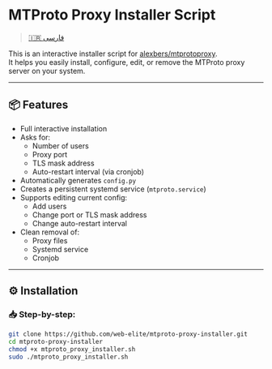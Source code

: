 # MTProto Proxy Installer Script

> [🇮🇷 فارسی](https://github.com/web-elite/mtproto-proxy-installer/blob/main/README-fa.md)

This is an interactive installer script for [alexbers/mtprotoproxy](https://github.com/alexbers/mtprotoproxy).  
It helps you easily install, configure, edit, or remove the MTProto proxy server on your system.

---

## 📦 Features

- Full interactive installation
- Asks for:
  - Number of users
  - Proxy port
  - TLS mask address
  - Auto-restart interval (via cronjob)
- Automatically generates `config.py`
- Creates a persistent systemd service (`mtproto.service`)
- Supports editing current config:
  - Add users
  - Change port or TLS mask address
  - Change auto-restart interval
- Clean removal of:
  - Proxy files
  - Systemd service
  - Cronjob

---

## ⚙️ Installation

### 📥 Step-by-step:

```bash
git clone https://github.com/web-elite/mtproto-proxy-installer.git
cd mtproto-proxy-installer
chmod +x mtproto_proxy_installer.sh
sudo ./mtproto_proxy_installer.sh
